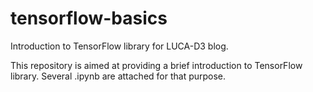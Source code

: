# tensorflow-basics
Introduction to TensorFlow library for LUCA-D3 blog.

This repository is aimed at providing a brief introduction to TensorFlow library. Several .ipynb are attached for that purpose.
